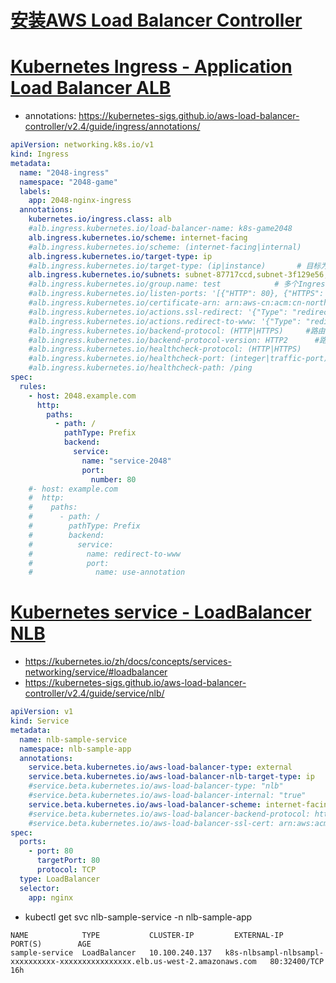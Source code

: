 # [安装AWS Load Balancer Controller](https://docs.aws.amazon.com/zh_cn/eks/latest/userguide/aws-load-balancer-controller.html)

# [Kubernetes Ingress - Application Load Balancer  ALB](https://docs.aws.amazon.com/zh_cn/eks/latest/userguide/alb-ingress.html)
* annotations: https://kubernetes-sigs.github.io/aws-load-balancer-controller/v2.4/guide/ingress/annotations/
```yml
apiVersion: networking.k8s.io/v1
kind: Ingress
metadata:
  name: "2048-ingress"
  namespace: "2048-game"
  labels:
    app: 2048-nginx-ingress
  annotations:
    kubernetes.io/ingress.class: alb
    #alb.ingress.kubernetes.io/load-balancer-name: k8s-game2048
    alb.ingress.kubernetes.io/scheme: internet-facing
    #alb.ingress.kubernetes.io/scheme: (internet-facing|internal)            # internal表示内网alb，internet-facing表示公网alb
    alb.ingress.kubernetes.io/target-type: ip
    #alb.ingress.kubernetes.io/target-type: (ip|instance)       # 目标为Instance，这种类型需配置service为nodePort方式；
    alb.ingress.kubernetes.io/subnets: subnet-87717ccd,subnet-3f129e56,subnet-a7b716dc
    #alb.ingress.kubernetes.io/group.name: test            # 多个Ingress.yaml文件配置相同的group.name和load-balancer-name,则可以共用同一个ALB负载均衡器,控制器将自动合并相同group.name中所有ingress.yaml的ingress规则
    #alb.ingress.kubernetes.io/listen-ports: '[{"HTTP": 80}, {"HTTPS": 443}, {"HTTP": 8080}, {"HTTPS": 8443}]'
    #alb.ingress.kubernetes.io/certificate-arn: arn:aws-cn:acm:cn-northwest-1:475810397983:certificate/0d804345-35a8-48b5-89ba-ebfbc7341c63
    #alb.ingress.kubernetes.io/actions.ssl-redirect: '{"Type": "redirect", "RedirectConfig": { "Protocol": "HTTPS", "Port": "443", "StatusCode": "HTTP_301"}}'
    #alb.ingress.kubernetes.io/actions.redirect-to-www: '{"Type": "redirect", "RedirectConfig": { "Host": "www.example.com", "Protocol": "HTTPS", "Port": "443", "StatusCode": "HTTP_301"}}'
    #alb.ingress.kubernetes.io/backend-protocol: (HTTP|HTTPS)     #路由流量到后端应用所用的协议
    #alb.ingress.kubernetes.io/backend-protocol-version: HTTP2      #路由流量到后端应用所用的协议版本，HTTP2/GRPC,默认为HTTP1
    #alb.ingress.kubernetes.io/healthcheck-protocol: (HTTP|HTTPS)
    #alb.ingress.kubernetes.io/healthcheck-port: (integer|traffic-port)
    #alb.ingress.kubernetes.io/healthcheck-path: /ping
spec:
  rules:
    - host: 2048.example.com
      http:
        paths:
          - path: /
            pathType: Prefix
            backend:
              service:
                name: "service-2048"
                port:
                  number: 80
    #- host: example.com 
    #  http:
    #    paths:
    #      - path: /
    #        pathType: Prefix
    #        backend:
    #          service:
    #            name: redirect-to-www
    #            port:
    #              name: use-annotation
```


# [Kubernetes service - LoadBalancer NLB](https://docs.aws.amazon.com/zh_cn/eks/latest/userguide/network-load-balancing.html)
* https://kubernetes.io/zh/docs/concepts/services-networking/service/#loadbalancer
* https://kubernetes-sigs.github.io/aws-load-balancer-controller/v2.4/guide/service/nlb/
```yml
apiVersion: v1
kind: Service
metadata:
  name: nlb-sample-service
  namespace: nlb-sample-app
  annotations:
    service.beta.kubernetes.io/aws-load-balancer-type: external         #创建NLB负载均衡器(AWS Load Balancer Controller)，而不是AWS cloud provider load balancer controller
    service.beta.kubernetes.io/aws-load-balancer-nlb-target-type: ip    #创建NLB ip模式，直接将数据包发到pod的ip地址，如要使用此模式，Kubernetes 集群的联网插件（也就是 适用于 Kubernetes 的 AWS CNI 插件）必须将 ENI 上的第二个 IP 地址作为 Pod IP
    #service.beta.kubernetes.io/aws-load-balancer-type: "nlb"           #nlb创建NLB instance模式, nlb-ip创建NLB ip模式。向后兼容 上面注释将被忽略。本质上NLB instance模式和CLB没有本质区别，网络流量完全相同，均需要将流量先转发到Node port。但是使用NLB ip模式则可以跨过ClusterIP流量直达pod,因此可以通过此模式获取client真实ip地址
    #service.beta.kubernetes.io/aws-load-balancer-internal: "true"          #内部负载均衡器
    service.beta.kubernetes.io/aws-load-balancer-scheme: internet-facing
    #service.beta.kubernetes.io/aws-load-balancer-backend-protocol: https   #指定 Pod 使用哪种协议(https|http|ssl|tcp)
    #service.beta.kubernetes.io/aws-load-balancer-ssl-cert: arn:aws:acm:us-east-1:123456789012:certificate/12345678-1234-1234-1234-123456789012
spec:
  ports:
    - port: 80
      targetPort: 80
      protocol: TCP
  type: LoadBalancer
  selector:
    app: nginx
```

* kubectl get svc nlb-sample-service -n nlb-sample-app
```
NAME            TYPE           CLUSTER-IP         EXTERNAL-IP                                                                    PORT(S)        AGE
sample-service  LoadBalancer   10.100.240.137   k8s-nlbsampl-nlbsampl-xxxxxxxxxx-xxxxxxxxxxxxxxxx.elb.us-west-2.amazonaws.com   80:32400/TCP   16h
```